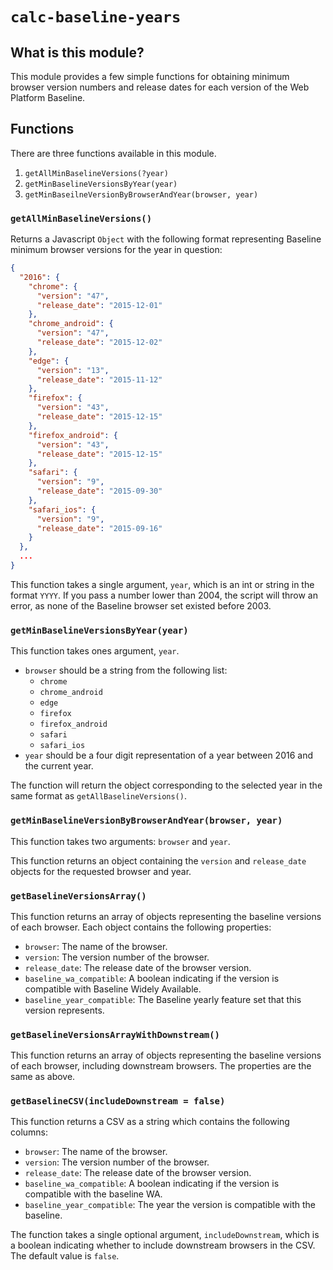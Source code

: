 # `calc-baseline-years`

## What is this module?

This module provides a few simple functions for obtaining minimum browser version numbers and release dates for each version of the Web Platform Baseline.

## Functions

There are three functions available in this module.

1. `getAllMinBaselineVersions(?year)`
2. `getMinBaselineVersionsByYear(year)`
3. `getMinBaseilneVersionByBrowserAndYear(browser, year)`

### `getAllMinBaselineVersions()`

Returns a Javascript `Object` with the following format representing Baseline minimum browser versions for the year in question:

``` json
{
  "2016": {
    "chrome": {
      "version": "47",
      "release_date": "2015-12-01"
    },
    "chrome_android": {
      "version": "47",
      "release_date": "2015-12-02"
    },
    "edge": {
      "version": "13",
      "release_date": "2015-11-12"
    },
    "firefox": {
      "version": "43",
      "release_date": "2015-12-15"
    },
    "firefox_android": {
      "version": "43",
      "release_date": "2015-12-15"
    },
    "safari": {
      "version": "9",
      "release_date": "2015-09-30"
    },
    "safari_ios": {
      "version": "9",
      "release_date": "2015-09-16"
    }
  },
  ...
}
```

This function takes a single argument, `year`, which is an int or string in the format `YYYY`.  If you pass a number lower than 2004, the script will throw an error, as none of the Baseline browser set existed before 2003.

### `getMinBaselineVersionsByYear(year)`

This function takes ones argument, `year`.

* `browser` should be a string from the following list:
  * `chrome`
  * `chrome_android`
  * `edge`
  * `firefox`
  * `firefox_android`
  * `safari`
  * `safari_ios`
* `year` should be a four digit representation of a year between 2016 and the current year.

The function will return the object corresponding to the selected year in the same format as `getAllBaselineVersions()`.

### `getMinBaselineVersionByBrowserAndYear(browser, year)`

This function takes two arguments: `browser` and `year`.

This function returns an object containing the `version` and `release_date` objects for the requested browser and year.

### `getBaselineVersionsArray()`

This function returns an array of objects representing the baseline versions of each browser. Each object contains the following properties:

* `browser`: The name of the browser.
* `version`: The version number of the browser.
* `release_date`: The release date of the browser version.
* `baseline_wa_compatible`: A boolean indicating if the version is compatible with Baseline Widely Available.
* `baseline_year_compatible`: The Baseline yearly feature set that this version represents.

### `getBaselineVersionsArrayWithDownstream()`

This function returns an array of objects representing the baseline versions of each browser, including downstream browsers.  The properties are the same as above.

### `getBaselineCSV(includeDownstream = false)`

This function returns a CSV as a string which contains the following columns:

* `browser`: The name of the browser.
* `version`: The version number of the browser.
* `release_date`: The release date of the browser version.
* `baseline_wa_compatible`: A boolean indicating if the version is compatible with the baseline WA.
* `baseline_year_compatible`: The year the version is compatible with the baseline.

The function takes a single optional argument, `includeDownstream`, which is a boolean indicating whether to include downstream browsers in the CSV. The default value is `false`.
